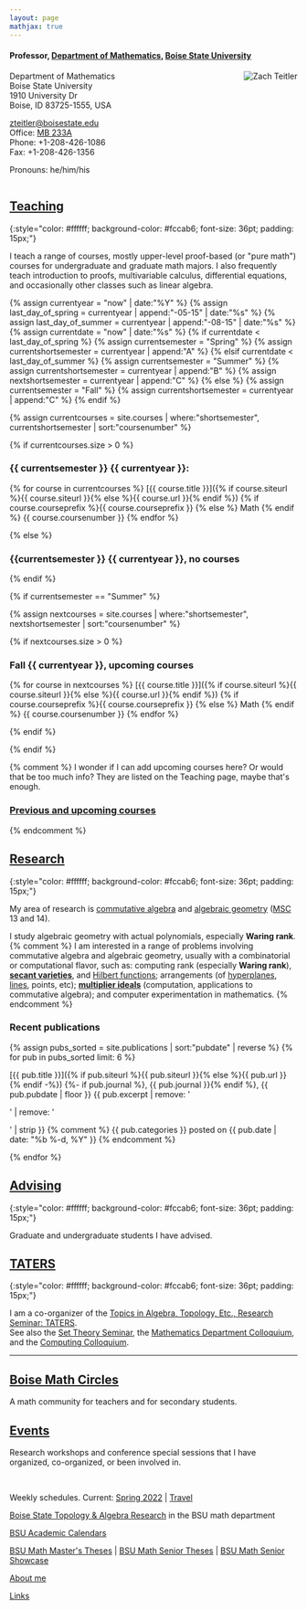 ```yaml
---
layout: page
mathjax: true
---
```


#### Professor, [Department of Mathematics](https://www.boisestate.edu/math/), [Boise State University](https://www.boisestate.edu/)


<img style="float:right;margin-left:10px" src="{{ site.baseurl }}/assets/img/me_2012_08_17.png" alt="Zach Teitler" />

Department of Mathematics  
Boise State University  
1910 University Dr  
Boise, ID 83725-1555, USA  

<zteitler@boisestate.edu>  
Office: [MB 233A](https://maps.boisestate.edu/?id=715#!m/89068)  
Phone: +1-208-426-1086  
Fax: +1-208-426-1356  

Pronouns: he/him/his  


<div style="clear:both"></div>



## [Teaching](/teaching)
{:style="color: #ffffff; background-color: #fccab6; font-size: 36pt; padding: 15px;"}

I teach a range of courses,
mostly upper-level proof-based (or "pure math") courses for undergraduate and graduate math majors.
I also frequently teach introduction to proofs, multivariable calculus, differential equations,
and occasionally other classes such as linear algebra.



{% assign currentyear = "now" | date:"%Y" %}
{% assign last_day_of_spring = currentyear | append:"-05-15" | date:"%s" %}
{% assign last_day_of_summer = currentyear | append:"-08-15" | date:"%s" %}
{% assign currentdate = "now" | date:"%s" %}
{% if currentdate < last_day_of_spring %}
  {% assign currentsemester = "Spring" %}
  {% assign currentshortsemester = currentyear | append:"A" %}
{% elsif currentdate < last_day_of_summer %}
  {% assign currentsemester = "Summer" %}
  {% assign currentshortsemester = currentyear | append:"B" %}
  {% assign nextshortsemester = currentyear | append:"C" %}
{% else %}
  {% assign currentsemester = "Fall" %}
  {% assign currentshortsemester = currentyear | append:"C" %}
{% endif %}

{% assign currentcourses = site.courses | where:"shortsemester", currentshortsemester | sort:"coursenumber" %}

{% if currentcourses.size > 0 %}

### {{ currentsemester }} {{ currentyear }}:
  
  {% for course in currentcourses %}
  [{{ course.title }}]({% if course.siteurl %}{{ course.siteurl }}{% else %}{{ course.url }}{% endif %})
  {% if course.courseprefix %}{{ course.courseprefix }} {% else %} Math {% endif %} {{ course.coursenumber }}
  {% endfor %}
  
{% else %}
  
### {{currentsemester }} {{ currentyear }}, no courses
  
{% endif %}

{% if currentsemester == "Summer" %}

  {% assign nextcourses = site.courses | where:"shortsemester", nextshortsemester | sort:"coursenumber" %}
  
  {% if nextcourses.size > 0 %}
  
### Fall {{ currentyear }}, upcoming courses
  
  {% for course in nextcourses %}
  [{{ course.title }}]({% if course.siteurl %}{{ course.siteurl }}{% else %}{{ course.url }}{% endif %})
  {% if course.courseprefix %}{{ course.courseprefix }} {% else %} Math {% endif %} {{ course.coursenumber }}
  {% endfor %}
  
  {% endif %}

{% endif %}



{% comment %}
I wonder if I can add upcoming courses here?
Or would that be too much info? They are listed on the Teaching page, maybe that's enough.

### [Previous and upcoming courses](/teaching)
{% endcomment %}




## [Research](/research)
{:style="color: #ffffff; background-color: #fccab6; font-size: 36pt; padding: 15px;"}

My area of research is
[commutative algebra](https://en.wikipedia.org/wiki/Commutative_algebra)
and [algebraic geometry](https://en.wikipedia.org/wiki/Algebraic_geometry)
([MSC](https://mathscinet.ams.org/mathscinet/msc/msc2020.html) 13 and 14).

I study algebraic geometry with actual polynomials,
especially **Waring rank**.
{% comment %}
I am interested in a range of problems involving commutative algebra and
algebraic geometry, usually with a combinatorial or computational flavor,
such as:
computing rank (especially **Waring rank**), [**secant varieties**](https://en.wikipedia.org/wiki/Secant_variety),
and [Hilbert functions](https://en.wikipedia.org/wiki/Hilbert_series_and_Hilbert_polynomial);
arrangements (of [hyperplanes](https://en.wikipedia.org/wiki/Arrangement_of_hyperplanes),
[lines](https://en.wikipedia.org/wiki/Arrangement_of_lines), points, etc);
[**multiplier ideals**](https://en.wikipedia.org/wiki/Multiplier_ideal) (computation, applications to commutative algebra);
and computer experimentation in mathematics.
{% endcomment %}

### Recent publications

{% assign pubs_sorted = site.publications | sort:"pubdate" | reverse %}
{% for pub in pubs_sorted limit: 6 %}

[{{ pub.title }}]({% if pub.siteurl %}{{ pub.siteurl }}{% else %}{{ pub.url }}{% endif -%})
{%- if pub.journal %}, {{ pub.journal }}{% endif %}, {{ pub.pubdate | floor }}
{{ pub.excerpt | remove: '<p>' | remove: '</p>' | strip }}
{% comment %}
<span class="post-meta"><span class="category_name">{{ pub.categories }}</span> posted on {{ pub.date | date: "%b %-d, %Y" }}</span>
{% endcomment %}

{% endfor %}




## [Advising](/advising)
{:style="color: #ffffff; background-color: #fccab6; font-size: 36pt; padding: 15px;"}

Graduate and undergraduate students I have advised.


## [TATERS](https://sites.google.com/boisestate.edu/taters/)
{:style="color: #ffffff; background-color: #fccab6; font-size: 36pt; padding: 15px;"}

I am a co-organizer of the [Topics in Algebra, Topology, Etc., Research Seminar: TATERS](https://sites.google.com/boisestate.edu/taters/).  
See also the [Set Theory Seminar](https://www.boisestate.edu/math/research/seminars/settheory/),
the [Mathematics Department Colloquium](https://www.boisestate.edu/math/research/colloquium/),
and the [Computing Colloquium](https://www.boisestate.edu/computing/colloquium/).

---

## [Boise Math Circles](https://www.boisestate.edu/math/circles/)

A math community for teachers and for secondary students.


## [Events](/events)

Research workshops and conference special sessions that I have organized, co-organized,
or been involved in.


<br style="margin-bottom:1ex" />


Weekly schedules. Current: [Spring 2022](/weekly-2022A) | [Travel](/travel)



[Boise State Topology & Algebra Research](https://www.boisestate.edu/math/research/topology/) in the BSU math department

[BSU Academic Calendars](https://www.boisestate.edu/registrar/boise-state-academic-calendars/)

[BSU Math Master's Theses](https://scholarworks.boisestate.edu/math_gradproj/) |
[BSU Math Senior Theses](https://scholarworks.boisestate.edu/math_undergraduate_theses/) |
[BSU Math Senior Showcase](https://scholarworks.boisestate.edu/math_senior_showcase/)

[About me](/about)

[Links](/links)

